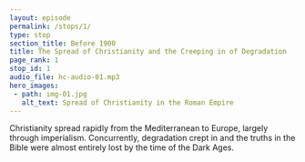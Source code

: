 ```yaml
---
layout: episode
permalink: /stops/1/
type: stop
section_title: Before 1900
title: The Spread of Christianity and the Creeping in of Degradation
page_rank: 1
stop_id: 1
audio_file: hc-audio-01.mp3
hero_images:
 - path: img-01.jpg
   alt_text: Spread of Christianity in the Roman Empire
---
```


Christianity spread rapidly from the Mediterranean to Europe, largely through imperialism. Concurrently, degradation crept in and the truths in the Bible were almost entirely lost by the time of the Dark Ages.

<!---
基督教大多藉著帝國主義從地中海快速開展至歐洲；聖經中的真理在中古黑暗時期中幾乎失去了。
-->

<!--- TRANSCRIPT
Our story must begin with how the Lord’s recovery flowed to the virgin soil of China. 

Midway through the first millennium, the gospel had spread from the Mediterranean Sea to Europe largely through imperialism. However, with the intermixture of religion and politics, the church experienced degradation and decline, as described by the apostle Paul in his later epistles and by the apostle John in the book of Revelation. By the end of the sixth century, the truths in the Bible were almost entirely lost, plunging the world into what we now know as the Dark Ages. 
-->